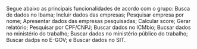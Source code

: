 Segue abaixo as principais funcionalidades de acordo com o grupo:
Busca de dados no Ibama;
Incluir dados das empresas;
Pesquisar empresa por nome;
Apresentar dados das empresas pesquisadas;
Calcular score; 
Gerar relatório;
Pesquisar por CPF/CNPJ;
Buscar dados no ICMbio;
Bucsar dados no ministério do trabalho;
Buscar dados no ministério público do trabalho;
Buscar dadps no E-GOV; e 
Buscar dados no SIT.
